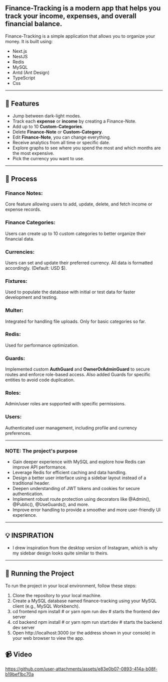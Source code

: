 ## Finance-Tracking is a modern app that helps you track your income, expenses, and overall financial balance.

Finance-Tracking is a simple application that allows you to organize your money. It is built using:

- Next.js
- NestJS
- Redis
- MySQL
- Antd (Ant Design)
- TypeScript
- Css

---

## 👾 Features

- Jump between dark-light modes.
- Track each **expense** or **income** by creating a Finance-Note.
- Add up to 10 **Custom-Categories**.
- Delete **Finance-Note** or **Custom-Category**.
- Edit **Finance-Note**, you can change everything.
- Receive analytics from all time or specific date.
- Explore graphs to see where you spend the most and which months are the most expensive.
- Pick the currency you want to use.

---

## 📒 Process

### Finance Notes:
Core feature allowing users to add, update, delete, and fetch income or expense records.

### Finance Categories:
Users can create up to 10 custom categories to better organize their financial data.

### Currencies:
Users can set and update their preferred currency. All data is formatted accordingly. (Default: USD $).

### Fixtures:
Used to populate the database with initial or test data for faster development and testing.

### Multer:
Integrated for handling file uploads. Only for basic categories so far.

### Redis:
Used for performance optimization.

### Guards:
Implemented custom **AuthGuard** and **OwnerOrAdminGuard** to secure routes and enforce role-based access. Also added Guards for specific entities to avoid code duplication.

### Roles:
Admin/user roles are supported with specific permissions.

### Users:
Authenticated user management, including profile and currency preferences.

---

### NOTE: The project's purpose

- Gain deeper experience with MySQL and explore how Redis can improve API performance.
- Leverage Redis for efficient caching and data handling.
- Design a better user interface using a sidebar layout instead of a traditional header.
- Deepen understanding of JWT tokens and cookies for secure authentication.
- Implement robust route protection using decorators like @Admin(), @Public(), @UseGuards(), and more.
- Improve error handling to provide a smoother and more user-friendly UI experience.

---

## 💡 INSPIRATION

- I drew inspiration from the desktop version of Instagram, which is why my sidebar design looks quite similar to theirs.

---

## 🚦 Running the Project

To run the project in your local environment, follow these steps:

1. Clone the repository to your local machine.
2. Create a MySQL database named finance-tracking using your MySQL client (e.g., MySQL Workbench).
3. cd frontend 
npm install    # or yarn 
npm run dev    # starts the frontend dev server
4. cd backend
npm install    # or yarn
npm run start:dev # starts the backend dev server
5. Open http://localhost:3000 (or the address shown in your console) in your web browser to view the app.

## 📹 Video

https://github.com/user-attachments/assets/e83e0b07-0893-414a-b08f-b19bef1bc70a

